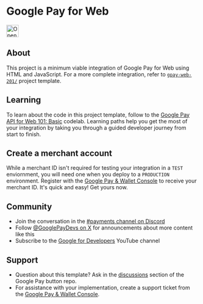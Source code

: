# Google Pay for Web

<!--- Open in IDX button -->
<a href="https://idx.google.com/new?template=https%3A%2F%2Fgithub.com%2Fgoogle-pay%2Fgoogle-pay-button%2Ftree%2Fmain%2Fexamples%2Fhtml%2Fgpay-web-101">
  <picture>
    <source
      media="(prefers-color-scheme: dark)"
      srcset="https://cdn.idx.dev/btn/open_dark_32.svg">
    <source
      media="(prefers-color-scheme: light)"
      srcset="https://cdn.idx.dev/btn/open_light_32.svg">
    <img
      height="32"
      alt="Open in IDX"
      src="https://cdn.idx.dev/btn/open_purple_32.svg">
  </picture>
</a>

## About

This project is a minimum viable integration of Google Pay for Web using HTML
and JavaScript. For a more complete integration, refer to [`gpay-web-201/`][17]
project template.

## Learning

To learn about the code in this project template, follow to the
[Google Pay API for Web 101: Basic][10] codelab. Learning paths help you
get the most of your integration by taking you through a guided developer
journey from start to finish.

## Create a merchant account

While a merchant ID isn't required for testing your integration in a `TEST`
enviornment, you will need one when you deploy to a `PRODUCTION` environment.
Register with the [Google Pay & Wallet Console][15] to receive your merchant ID.
It's quick and easy! Get yours now.

## Community

- Join the conversation in the [#payments channel on Discord][12]
- Follow [@GooglePayDevs on X][13] for announcements about more content like this
- Subscribe to the [Google for Developers][14] YouTube channel

## Support

- Question about this template? Ask in the [discussions][16] section of the
  Google Pay button repo.
- For assistance with your implementation, create a support ticket from the
  [Google Pay & Wallet Console][15].

[10]: https://codelabs.developers.google.com/codelabs/gpay-web-101
[12]: https://goo.gle/payments-dev-community
[13]: https://x.com/GooglePayDevs
[14]: https://goo.gle/developers
[15]: https://goo.gle/3Cg8KxJ
[16]: https://github.com/google-pay/google-pay-button/discussions
[17]: https://github.com/google-pay/google-pay-button/tree/main/examples/html/gpay-web-201/
